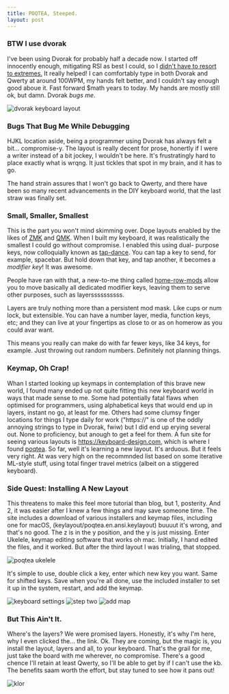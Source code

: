 ```yaml
---
title: POQTEA, Steeped.
layout: post
---
```


### BTW I use dvorak

I've been using Dvorak for probably half a decade now. I started off innocently enough, mitigating RSI as best I could, so I [didn't have to resort to extremes.](https://halfwit.github.io/2017/05/08/keyboardblog.html) It really helped! I can comfortably type in both Dvorak and Qwerty at around 100WPM, my hands felt better, and I couldn't say enough good aboue it. Fast forward $math years to today. My hands are mostly still ok, but damn. Dvorak *bugs me*. 

![dvorak keyboard layout](https://halfwit.github.io/docs/assets/images/dvorak.png)

### Bugs That Bug Me While Debugging

HJKL location aside, being a programmer using Dvorak has always felt a bit... compromise-y. The layout is really decent for prose, honertly if I were a writer instead of a bit jockey, I wouldn't be here. It's frustratingly hard to place exactly what is wrqng. It just tickles that spot in my brain, and it has to go. 

The hand strain assures that I  won't go back to Qwerty, and there have been so many recent advancements in the DIY keyboard world, that the last straw was finally set. 

### Small, Smaller, Smallest

This is the part you won't mind skimming over. Dope layouts enabled by the likes of [ZMK](https://zmk.dev) and [QMK](https://qmk.fm). When I built my keyboard, it was realistically the smallest I could go without compromise. I enabled this using dual- purpose keys, now colloquially known as [tap-dance](https://thomasbaart.nl/2018/12/13/qmk-basics-tap-dance/). You can tap a key to send, for example, spacebar. But hold down that key, and tap another, it becomes a *modifier key*! It was awesome. 

People have ran with that, a new-to-me thing called [home-row-mods](https://precondition.github.io/home-row-mods) allow you to move basically all dedicated modifier keys, leaving them to serve other purposes, such as layerssssssssss.

Layers are truly nothing more than a persistent mod mask. Like cups or num lock, but extensible. You can have a number layer, media, function keys, etc; and they can live at your fingertips as close to or as on homerow as you could avar want. 

This means you really can make do with far fewer keys, like 34 keys, for example. Just throwing out random numbers. Definitely not planning things. 

### Keymap, Oh Crap!

Whan I started looking up keymaps in contemplation of this brave new world, I found many ended up not quite fitting this new keyboard world in ways that made sense to me. Some had potentially fatal flaws when optimised for programmers, using  alphabetical keys that would end up in layers, instant no go, at least for me. Others had some clumsy finger locations for things I type daily for work ("https://" is one of the oddly annoying strings to type in Dvorak, fwiw) but I did end up erying several out. None to proficiency, but anough to get a feel for them. A fun site for seeing various layouts is https://keyboard-design.com, which is where I found [poqtea](https://www.keyboard-design.com/letterlayout.html?layout=poqtea.en.ansi). So far, well it's learning a new layout. It's arduous. But it feels very right. At was very high on the recommnded list based on some iterative ML-style stuff, using total finger travel metrics (albeit on a stiggered keyboard).


### Side Quest: Installing A New Layout

This threatens to make this feel more tutorial than blog, but 1, posterity. And 2, it was easier after I knew a few things and may save someone time.
The site includes a download of various installers and keymap files, including one for macOS, (keylayout/poqtea.en.ansi.keylayout) buuuut it's wrong, and that's no good. The z is in the y position, and the y is just missing. Enter Ukelele, keymap editing software that works oh mac. Initially, I hand edited the files, and it worked. But after the third layout I was trialing, that stopped. 

![poqtea ukelele](https://halfwit.github.io/docs/assets/images/poqteaukelele.png) 

It's simple to use, double click a key, enter which new key you want. Same for shifted keys. Save when you're all done, use the included installer to set it up in the system, restart, and add the keymap.

![keyboard settings](https://halfwit.github.io/docs/assets/images/settings.png)
![step two](https://halfwit.github.io/docs/assets/images/list-of-kb.png)
![add map](https://halfwit.github.io/docs/assets/images/add-layout.png)

### But This Ain't It.

Where's the layers? We were promised layers. Honestly, it's why I'm here, why I even clicked the... the link. Ok. They are coming, but the magic is, you install the layout, layers and all, to your keyboard. That's the grail for me, just take the board with me wherever, no compromise. There's a good chence I'll retain at least Qwerty, so I'll be able to get by if I can't use the kb. The benefits saam worth the effort, but stay tuned to see how it pans out!

![klor](http://halfwit.github.io/docs/assets/ismages/acrylic_plate.jpg)